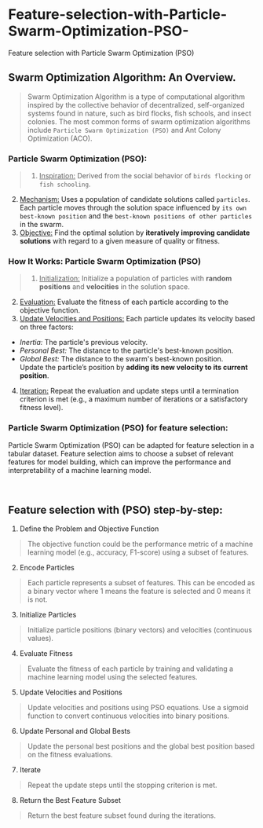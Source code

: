 # Feature-selection-with-Particle-Swarm-Optimization-PSO-
Feature selection with Particle Swarm Optimization (PSO)

## Swarm Optimization Algorithm: An Overview.
> Swarm Optimization Algorithm is a type of computational algorithm inspired by the collective behavior of decentralized, self-organized systems found in nature, such as bird flocks, fish schools, and insect colonies. The most common forms of swarm optimization algorithms include `Particle Swarm Optimization (PSO)` and Ant Colony Optimization (ACO).

### Particle Swarm Optimization (PSO):
> 1. <u>Inspiration:</u> Derived from the social behavior of `birds flocking` or `fish schooling`.
2. <u>Mechanism:</u> Uses a population of candidate solutions called `particles`. Each particle moves through the solution space influenced by `its own best-known position` and the `best-known positions of other particles` in the swarm.
3. <u>Objective:</u> Find the optimal solution by **iteratively improving candidate solutions** with regard to a given measure of quality or fitness.

### How It Works: Particle Swarm Optimization (PSO)
> 1. <u>Initialization:</u> Initialize a population of particles with **random positions** and **velocities** in the solution space.
2. <u>Evaluation:</u> Evaluate the fitness of each particle according to the objective function.
3. <u>Update Velocities and Positions:</u>
Each particle updates its velocity based on three factors:
  * *Inertia:* The particle's previous velocity.
  * *Personal Best:* The distance to the particle's best-known position.
  * *Global Best:* The distance to the swarm's best-known position.<br>
Update the particle’s position by **adding its new velocity to its current position**.
4. <u>Iteration:</u> Repeat the evaluation and update steps until a termination criterion is met (e.g., a maximum number of iterations or a satisfactory fitness level).

### Particle Swarm Optimization (PSO) for feature selection:
Particle Swarm Optimization (PSO) can be adapted for feature selection in a tabular dataset. Feature selection aims to choose a subset of relevant features for model building, which can improve the performance and interpretability of a machine learning model.

<br>

## Feature selection with (PSO) step-by-step:
1. Define the Problem and Objective Function
>The objective function could be the performance metric of a machine learning model (e.g., accuracy, F1-score) using a subset of features.
2. Encode Particles
> Each particle represents a subset of features. This can be encoded as a binary vector where 1 means the feature is selected and 0 means it is not.
3. Initialize Particles
> Initialize particle positions (binary vectors) and velocities (continuous values).
4. Evaluate Fitness
> Evaluate the fitness of each particle by training and validating a machine learning model using the selected features.
5. Update Velocities and Positions
> Update velocities and positions using PSO equations. Use a sigmoid function to convert continuous velocities into binary positions.
6. Update Personal and Global Bests
> Update the personal best positions and the global best position based on the fitness evaluations.
7. Iterate
> Repeat the update steps until the stopping criterion is met.
8. Return the Best Feature Subset
> Return the best feature subset found during the iterations.
